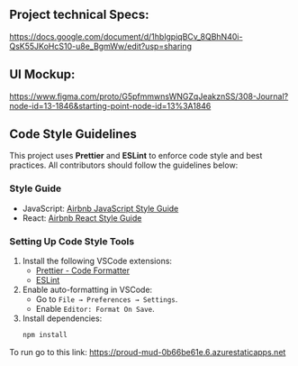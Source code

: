 ## Project technical Specs: 
   https://docs.google.com/document/d/1hblgpiqBCv_8QBhN40i-QsK55JKoHcS10-u8e_BgmWw/edit?usp=sharing
## UI Mockup: 
   https://www.figma.com/proto/G5pfmmwnsWNGZqJeakznSS/308-Journal?node-id=13-1846&starting-point-node-id=13%3A1846

## Code Style Guidelines
This project uses **Prettier** and **ESLint** to enforce code style and best practices. All contributors should follow the guidelines below:
### Style Guide
- JavaScript: [Airbnb JavaScript Style Guide](https://airbnb.io/javascript/)
- React: [Airbnb React Style Guide](https://airbnb.io/javascript/react/)
### Setting Up Code Style Tools
1. Install the following VSCode extensions:
   - [Prettier - Code Formatter](https://marketplace.visualstudio.com/items?itemName=esbenp.prettier-vscode)
   - [ESLint](https://marketplace.visualstudio.com/items?itemName=dbaeumer.vscode-eslint)
2. Enable auto-formatting in VSCode:
   - Go to `File → Preferences → Settings`.
   - Enable `Editor: Format On Save`.
3. Install dependencies:
   ```bash
   npm install
   
To run go to this link: https://proud-mud-0b66be61e.6.azurestaticapps.net

###